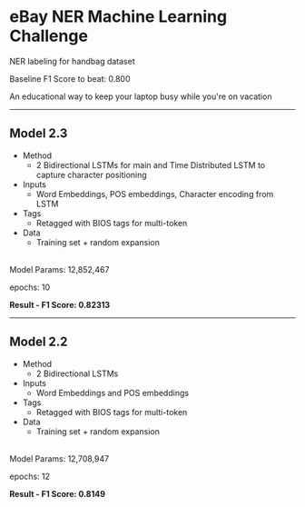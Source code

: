 # eBay NER Machine Learning Challenge

NER labeling for handbag dataset

Baseline F1 Score to beat: 0.800

An educational way to keep your laptop busy while you're on vacation

---

## Model 2.3
* Method 
   * 2 Bidirectional LSTMs for main and Time Distributed LSTM to capture character positioning       
* Inputs 
   * Word Embeddings, POS embeddings, Character encoding from LSTM
* Tags 
   * Retagged with BIOS tags for multi-token
* Data 
   * Training set + random expansion

</br>
Model Params: 12,852,467

epochs: 10


<b>Result - F1 Score: 0.82313</b>

---

## Model 2.2
* Method 
  * 2 Bidirectional LSTMs
* Inputs 
  * Word Embeddings and POS embeddings
* Tags 
  * Retagged with BIOS tags for multi-token
* Data 
  * Training set + random expansion

</br>
Model Params: 12,708,947

epochs: 12

<b>Result - F1 Score: 0.8149</b>

